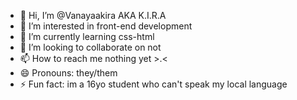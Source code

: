 - 👋 Hi, I’m @Vanayaakira AKA K.I.R.A
- 👀 I’m interested in front-end development
- 🌱 I’m currently learning css-html
- 💞️ I’m looking to collaborate on not
- 📫 How to reach me nothing yet >.<
- 😄 Pronouns: they/them
- ⚡ Fun fact: im a 16yo student who can't speak my local language

<!---
Vanayaakira/Vanayaakira is a ✨ special ✨ repository because its `README.md` (this file) appears on your GitHub profile.
You can click the Preview link to take a look at your changes.
--->

